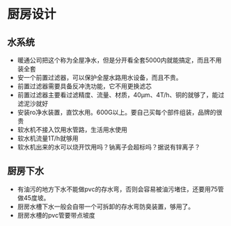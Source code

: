 # 厨房设计

## 水系统

* 暖通公司把这个称为全屋净水，但是分开看全套5000内就能搞定，而且不用装全套
* 安一个前置过滤器，可以保护全屋水路用水设备，而且不贵。
* 前置过滤器需要具备反冲洗功能，它不用更换滤芯
* 前置过滤器主要看过滤精度、流量、材质，40μm、4T/h、铜的就够了，能过滤泥沙就好
* 安装ro净水装置，直饮水用。600G以上。要自己买每个部件组装，品牌的很贵
* 软水机不接入饮用水管路，生活用水使用
* 软水机流量1T/h就够用
* 软水机出来的水可以烧开饮用吗？钠离子会超标吗？据说有锌离子？

## 厨房下水

* 有油污的地方下水不能做pvc的存水弯，否则会容易被油污堵住，还要用75管做45度坡。
* 厨房水槽下水一般会自带一个可拆卸的存水弯防臭装置，够用了。
* 厨房水槽的pvc管要带点坡度
